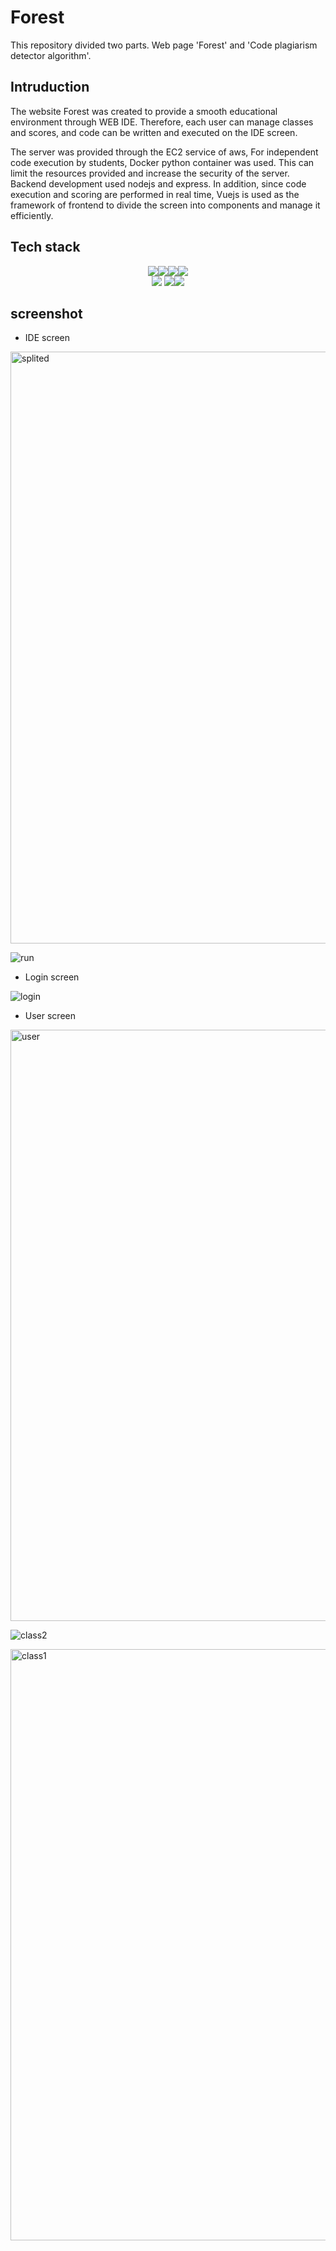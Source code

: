 


# Forest

This repository divided two parts. Web page 'Forest' and 'Code plagiarism detector algorithm'.


## Intruduction
The website Forest was created to provide a smooth educational environment through WEB IDE. Therefore, each user can manage classes and scores, and code can be written and executed on the IDE screen.

The server was provided through the EC2 service of aws,
For independent code execution by students, Docker python container was used. This can limit the resources provided and increase the security of the server. Backend development used nodejs and express. In addition, since code execution and scoring are performed in real time, Vuejs is used as the framework of frontend to divide the screen into components and manage it efficiently.


## Tech stack
<div align="center">
<img src="https://img.shields.io/badge/mongodb-47A248?style=for-the-badge&logo=mongodb&logoColor=white"><img src="https://img.shields.io/badge/vuetify-4FC08D?style=for-the-badge&logo=vuetify&logoColor=white"><img src="https://img.shields.io/badge/node.js-339933?style=for-the-badge&logo=node.js&logoColor=white"><img src="https://img.shields.io/badge/express-000000?style=for-the-badge&logo=express&logoColor=white">
</div>

<div align="center">
  <img src="https://img.shields.io/badge/amazonec2-FF9900?style=for-the-badge&logo=amazonec2&logoColor=white">
<img src="https://img.shields.io/badge/docker-2496ED?style=for-the-badge&logo=docker&logoColor=white"><img src="https://img.shields.io/badge/socket.io-010101?style=for-the-badge&logo=socket.io&logoColor=white">
</div>


## screenshot

- IDE screen

<img width="947" alt="splited" src="https://user-images.githubusercontent.com/52347271/230982502-601c7b15-42a8-4155-8074-e8be1f696aa5.png">

![run](https://user-images.githubusercontent.com/52347271/230982511-6f7663ba-234a-4570-bc8e-0cea3ecfaf0f.jpg)

- Login screen

![login](https://user-images.githubusercontent.com/52347271/230982509-260c2a49-a450-4377-bb0d-3f82488ea597.jpg)

- User screen

<img width="946" alt="user" src="https://user-images.githubusercontent.com/52347271/230982507-a879b06e-101e-4477-838d-3d7e1a9f0575.png">

![class2](https://user-images.githubusercontent.com/52347271/230982499-281958ab-05e3-4404-801c-b0c7d93dcc5c.png)

<img width="946" alt="class1" src="https://user-images.githubusercontent.com/52347271/230982505-189fabb7-2263-4c56-a75e-6e296d4aa2ac.png">


